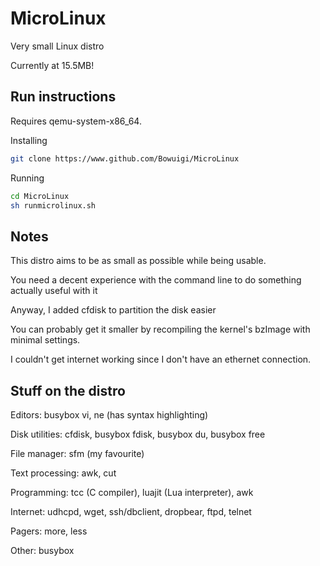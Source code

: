 # MicroLinux
Very small Linux distro

Currently at 15.5MB!

Run instructions
---

Requires qemu-system-x86_64.

Installing

```sh
git clone https://www.github.com/Bowuigi/MicroLinux
```

Running

```sh
cd MicroLinux
sh runmicrolinux.sh
```

Notes
---
This distro aims to be as small as possible while being usable.

You need a decent experience with the command line to do something actually useful with it

Anyway, I added cfdisk to partition the disk easier

You can probably get it smaller by recompiling the kernel's bzImage with minimal settings.

I couldn't get internet working since I don't have an ethernet connection.

Stuff on the distro
---
Editors: busybox vi, ne (has syntax highlighting)

Disk utilities: cfdisk, busybox fdisk, busybox du, busybox free

File manager: sfm (my favourite)

Text processing: awk, cut

Programming: tcc (C compiler), luajit (Lua interpreter), awk

Internet: udhcpd, wget, ssh/dbclient, dropbear, ftpd, telnet

Pagers: more, less

Other: busybox

